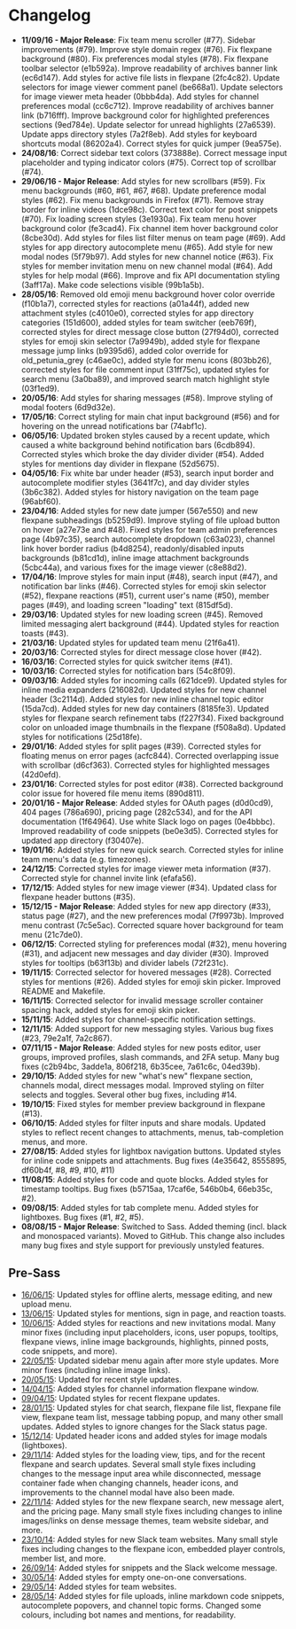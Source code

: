 # Changelog

* **11/09/16 - Major Release**: Fix team menu scroller (#77). Sidebar improvements (#79). Improve style domain regex (#76). Fix flexpane background (#80). Fix preferences modal styles (#78). Fix flexpane toolbar selector (e1b592a). Improve readability of archives banner link (ec6d147). Add styles for active file lists in flexpane (2fc4c82). Update selectors for image viewer comment panel (be668a1). Update selectors for image viewer meta header (0bbb4da). Add styles for channel preferences modal (cc6c712). Improve readability of archives banner link (b716fff). Improve background color for highlighted preferences sections (9ed784e). Update selector for unread highlights (27a6539). Update apps directory styles (7a2f8eb). Add styles for keyboard shortcuts modal (86202a4). Correct styles for quick jumper (9ea575e).
* **24/08/16**: Correct sidebar text colors (373888e). Correct message input placeholder and typing indicator colors (#75). Correct top of scrollbar (#74).
* **29/06/16 - Major Release**: Add styles for new scrollbars (#59). Fix menu backgrounds (#60, #61, #67, #68). Update preference modal styles (#62). Fix menu backgrounds in Firefox (#71). Remove stray border for inline videos (1dce98c). Correct text color for post snippets (#70). Fix loading screen styles (3e1930a). Fix team menu hover background color (fe3cad4). Fix channel item hover background color (8cbe30d). Add styles for files list filter menus on team page (#69). Add styles for app directory autocomplete menu (#65). Add style for new modal nodes (5f79b97). Add styles for new channel notice (#63). Fix styles for member invitation menu on new channel modal (#64). Add styles for help modal (#66). Improve and fix API documentation styling (3aff17a). Make code selections visible (99b1a5b).
* **28/05/16**: Removed old emoji menu background hover color override (f10b1a7), corrected styles for reactions (a01a44f), added new attachment styles (c4010e0), corrected styles for app directory categories (151d600), added styles for team switcher (eeb769f), corrected styles for direct message close button (27f94d0), corrected styles for emoji skin selector (7a9949b), added style for flexpane message jump links (b9395d6), added color override for old_petunia_grey (c46ae0c), added style for menu icons (803bb26), corrected styles for file comment input (31ff75c), updated styles for search menu (3a0ba89), and improved search match highlight style (03f1ed9).
* **20/05/16**: Add styles for sharing messages (#58). Improve styling of modal footers (6d9d32e).
* **17/05/16**: Correct styling for main chat input background (#56) and for hovering on the unread notifications bar (74abf1c).
* **06/05/16**: Updated broken styles caused by a recent update, which caused a white background behind notification bars (6cdb894). Corrected styles which broke the day divider divider (#54). Added styles for mentions day divider in flexpane (52d5675).
* **04/05/16**: Fix white bar under header (#53), search input border and autocomplete modifier styles (3641f7c), and day divider styles (3b6c382). Added styles for history navigation on the team page (96abf60).
* **23/04/16**: Added styles for new date jumper (567e550) and new flexpane subheadings (b5259d9). Improve styling of file upload button on hover (a27e73e and #48). Fixed styles for team admin preferences page (4b97c35), search autocomplete dropdown (c63a023), channel link hover border radius (b4d8254), readonly/disabled inputs backgrounds (b81cd1d), inline image attachment backgrounds (5cbc44a), and various fixes for the image viewer (c8e88d2).
* **17/04/16**: Improve styles for main input (#48), search input (#47), and notification bar links (#46). Corrected styles for emoji skin selector (#52), flexpane reactions (#51), current user's name (#50), member pages (#49), and loading screen "loading" text (815df5d).
* **29/03/16**: Updated styles for new loading screen (#45). Removed limited messaging alert background (#44). Updated styles for reaction toasts (#43).
* **21/03/16**: Updated styles for updated team menu (21f6a41).
* **20/03/16**: Corrected styles for direct message close hover (#42).
* **16/03/16**: Corrected styles for quick switcher items (#41).
* **10/03/16**: Corrected styles for notification bars (54c8f09).
* **09/03/16**: Added styles for incoming calls (621dce9). Updated styles for inline media expanders (216082d). Updated styles for new channel header (3c2114d). Added styles for new inline channel topic editor (15da7cd). Added styles for new day containers (8185fe3). Updated styles for flexpane search refinement tabs (f227f34). Fixed background color on unloaded image thumbnails in the flexpane (f508a8d). Updated styles for notifications (25d18fe).
* **29/01/16**: Added styles for split pages (#39). Corrected styles for floating menus on error pages (acfc844). Corrected overlapping issue with scrollbar (d6cf363). Corrected styles for highlighted messages (42d0efd).
* **23/01/16**: Corrected styles for post editor (#38). Corrected background color issue for hovered file menu items (890d811).
* **20/01/16 - Major Release**:  Added styles for OAuth pages (d0d0cd9), 404 pages (786a690), pricing page (282c534), and for the API documentation (1f64964). Use white Slack logo on pages (0e4bbbc). Improved readability of code snippets (be0e3d5). Corrected styles for updated app directory (f30407e).
* **19/01/16**: Added styles for new quick search. Corrected styles for inline team menu's data (e.g. timezones).
* **24/12/15**: Corrected styles for image viewer meta information (#37). Corrected style for channel invite link (efafa56).
* **17/12/15**: Added styles for new image viewer (#34). Updated class for flexpane header buttons (#35).
* **15/12/15 - Major Release**: Added styles for new app directory (#33), status page (#27), and the new preferences modal (7f9973b). Improved menu contrast (7c5e5ac). Corrected square hover background for team menu (21c7de0).
* **06/12/15**: Corrected styling for preferences modal (#32), menu hovering (#31), and adjacent new messages and day divider (#30). Improved styles for tooltips (b63f13b) and divider labels (72f231c).
* **19/11/15**: Corrected selector for hovered messages (#28). Corrected styles for mentions (#26). Added styles for emoji skin picker. Improved README and Makefile.
* **16/11/15**: Corrected selector for invalid message scroller container spacing hack, added styles for emoji skin picker.
* **15/11/15**: Added styles for channel-specific notification settings.
* **12/11/15**: Added support for new messaging styles. Various bug fixes (#23, 79e2a1f, 7a2c867).
* **07/11/15 - Major Release**: Added styles for new posts editor, user groups, improved profiles, slash commands, and 2FA setup. Many bug fixes (c2b94bc, 3adde1a, 806f218, 6b35cee, 7a61c6c, 04ed39b).
* **29/10/15**: Added styles for new "what's new" flexpane section, channels modal, direct messages modal. Improved styling on filter selects and toggles. Several other bug fixes, including #14.
* **19/10/15**: Fixed styles for member preview background in flexpane (#13).
* **06/10/15**: Added styles for filter inputs and share modals. Updated styles to reflect recent changes to attachments, menus, tab-completion menus, and more.
* **27/08/15**: Added styles for lightbox navigation buttons. Updated styles for inline code snippets and attachments. Bug fixes (4e35642, 8555895, df60b4f, #8, #9, #10, #11)
* **11/08/15**: Added styles for code and quote blocks. Added styles for timestamp tooltips. Bug fixes (b5715aa, 17caf6e, 546b0b4, 66eb35c, #2).
* **09/08/15**: Added styles for tab complete menu. Added styles for lightboxes. Bug fixes (#1, #2, #5).
* **08/08/15 - Major Release**: Switched to Sass. Added theming (incl. black and monospaced variants). Moved to GitHub. This change also includes many bug fixes and style support for previously unstyled features.

## Pre-Sass
* [16/06/15](https://www.diffchecker.com/uitqs5is): Updated styles for offline alerts, message editing, and new upload menu.
* [13/06/15](https://www.diffchecker.com/gnpbqnaf): Updated styles for mentions, sign in page, and reaction toasts.
* [10/06/15](https://www.diffchecker.com/ca0ml7w3): Added styles for reactions and new invitations modal. Many minor fixes (including input placeholders, icons, user popups, tooltips, flexpane views, inline image backgrounds, highlights, pinned posts, code snippets, and more).
* [22/05/15](https://www.diffchecker.com/mmujxhk4): Updated sidebar menu again after more style updates. More minor fixes (including inline image links).
* [20/05/15](https://www.diffchecker.com/9ni1ewub): Updated for recent style updates.
* [14/04/15](https://www.diffchecker.com/5o2nwr4k): Added styles for channel information flexpane window.
* [09/04/15](https://www.diffchecker.com/f8pfeigd): Updated styles for recent flexpane updates.
* [28/01/15](https://www.diffchecker.com/d76qfmse): Updated styles for chat search, flexpane file list, flexpane file view, flexpane team list, message tabbing popup, and many other small updates. Added styles to ignore changes for the Slack status page.
* [15/12/14](https://www.diffchecker.com/3lumodcz): Updated header icons and added styles for image modals (lightboxes).
* [29/11/14](https://www.diffchecker.com/a5o5rs51): Added styles for the loading view, tips, and for the recent flexpane and search updates. Several small style fixes including changes to the message input area while disconnected, message container fade when changing channels, header icons, and improvements to the channel modal have also been made.
* [22/11/14](https://www.diffchecker.com/wm35ya8r): Added styles for the new flexpane search, new message alert, and the pricing page. Many small style fixes including changes to inline images/links on dense message themes, team website sidebar, and more.
* [23/10/14](https://www.diffchecker.com/jbhb9iai): Added styles for new Slack team websites. Many small style fixes including changes to the flexpane icon, embedded player controls, member list, and more.
* [26/09/14](https://www.diffchecker.com/0jhcr50q): Added styles for snippets and the Slack welcome message.
* [30/05/14](http://www.diffchecker.com/e111hppo): Added styles for empty one-on-one conversations.
* [29/05/14](http://www.diffchecker.com/780b0r3f): Added styles for team websites.
* [28/05/14](http://www.diffchecker.com/bbkmodat): Added styles for file uploads, inline markdown code snippets, autocomplete popovers, and channel topic forms. Changed some colours, including bot names and mentions, for readability.

